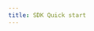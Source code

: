 ```yaml
---
title: SDK Quick start
---
```


<ExternalRedirect href="https://docs.starswap.xyz/sdk/2.0.0/guides/quick-start" />
